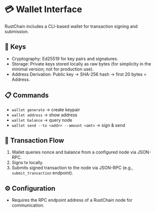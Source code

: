 # 💳 Wallet Interface

RustChain includes a CLI-based wallet for transaction signing and submission.

## 🔐 Keys

- Cryptography: Ed25519 for key pairs and signatures.
- Storage: Private keys stored locally as raw bytes (for simplicity in the minimal version; not for production use).
- Address Derivation: Public key → SHA-256 hash → first 20 bytes = Address.

## 📋 Commands

- `wallet generate` → create keypair
- `wallet address` → show address
- `wallet balance` → query node
- `wallet send --to <addr> --amount <amt>` → sign & send

## 🧾 Transaction Flow

1. Wallet queries nonce and balance from a configured node via JSON-RPC.
2. Signs tx locally.
3. Submits signed transaction to the node via JSON-RPC (e.g., `submit_transaction` endpoint).

## ⚙️ Configuration

- Requires the RPC endpoint address of a RustChain node for communication.
